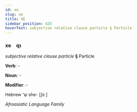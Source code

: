 ```yaml
---
id: xe
slug: xe
title: XE
sidebar_position: 425
hoverText: subjective relative clause particle § Particle
---
```


### xe&emsp;<span kind="abugida">ɋɿ</span>

*subjective relative clause particle* **§** Particle

**Verb**: -

**Noun**: -

**Modifier**: -

Hebrew שֶׁ־ she- [ʃɛː]

*Afroasiatic Language Family*